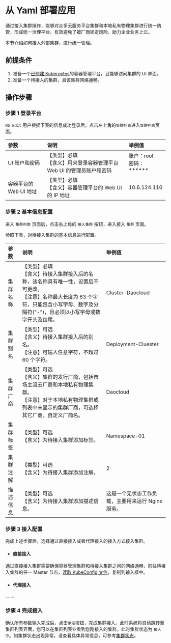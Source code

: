 # 从 Yaml 部署应用

通过接入集群操作，能够对众多云服务平台集群和本地私有物理集群进行统一纳管，形成统一治理平台。有效避免了被厂商锁定风险。助力企业业务上云。

本节介绍如何接入外部集群，进行统一管理。

## 前提条件

1. 准备一个[已创建 Kubernetes](../../../kpanda/07UserGuide/Clusters/CreateCluster.md)的容器管理平台，且能够访问集群的 UI 界面。
2. 准备一个待接入的集群，且该集群网络通畅。

## 操作步骤

### 步骤 1  登录平台

`NS Edit` 用户根据下表的信息成功登录后，点击左上角的`集群列表`进入`集群列表`页面。

| 参数                    | 说明                                                         | 举例值                       |
| :---------------------- | :----------------------------------------------------------- | :--------------------------- |
| UI 账户和密码          | 【类型】必填<br />【含义】用来登录容器管理平台 Web UI 的管理员账户和密码 | 账户：root<br />密码：****** |
| 容器平台的 Web UI 地址 | 【类型】必填<br />【含义】容器管理平台的 Web UI 的 IP 地址   | 10.6.124.110                 |

### 步骤 2  基本信息配置

进入 `集群列表` 页面后，点击右上角的 `接入集群` 按钮，进入接入 `集群` 页面。

参照下表，对待接入集群的基本信息进行配置。

| 参数     | 说明                                                         | 举例值                                            |
| :------- | :----------------------------------------------------------- | :------------------------------------------------ |
| 集群名称 | 【类型】必填<br />【含义】待接入集群接入后的名称，该名称具有唯一性，设置后不可更改。<br />【注意】名称最大长度为 63 个字符，只能包含小写字母、数字及分隔符("-")，且必须以小写字母或数字开头及结尾。 | Cluster-Daocloud                                  |
| 集群别名 | 【类型】可选<br />【含义】待接入集群接入后的别名。<br />【注意】可输入任意字符，不超过 60 个字符。 | Deployment-Cluester                               |
| 集群厂商 | 【类型】可选<br />【含义】集群的发行厂商，包括市场主流云厂商和本地私有物理集群。<br />【注意】对于本地私有物理集群或列表中未显示的集群厂商，可选择其它厂商，自定义厂商名。 | Daocloud                                          |
| 集群标签 | 【类型】可选<br />【含义】为待接入集群添加标签。             | Namespace-01                                      |
| 集群注解 | 【类型】可选<br />【含义】为待接入集群添加注解。             | 2                                                 |
| 描述信息 | 【类型】可选<br />【含义】为待接入集群添加描述信息。         | 这是一个无状态工作负载，主要用来运行 Nginx 服务。 |

### 步骤 3  接入配置

完成上述步骤后，选择通过直接接入或者代理接入的接入方式接入集群。

- #### 直接接入

通过直接接入集群需要确保容器管理集群和待接入集群之间的网络通畅，前往待接入集群的任一 Master 节点，[读取 KubeConfig 文件](../../../kpanda/07UserGuide/Clusters/ClusterStatus.md)，复制到输入框中。

- #### 代理接入

.......

### 步骤 4  完成接入

确认所有参数输入完成后，点击`确定`按钮，完成集群接入。此时系统将自动跳转至集群列表界面，您可以在集群列表业看到您刚接入的集群。此时集群状态为 `接入中`。如集群状态出现异常，请查看具体异常信息，可参考[集群状态](../../../kpanda/07UserGuide/Clusters/ClusterStatus.md)。

